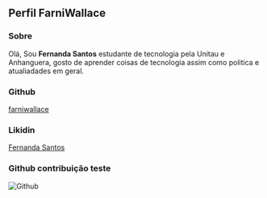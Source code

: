 ## Perfil FarniWallace

### Sobre

Olá, Sou **Fernanda Santos**  estudante de tecnologia pela Unitau e Anhanguera, gosto de aprender coisas de tecnologia assim como politica e atualiadades em geral.

### Github
[farniwallace](https://github.com/farniwallace)

### Likidin
[Fernanda Santos](https://www.linkedin.com/in/fernandaalvesdossantos/)

### Github contribuição teste

![Github](https://github.com/farniwallace/dio-lab-open-source)
